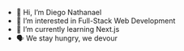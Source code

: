 - 👋 Hi, I’m Diego Nathanael
- 👀 I’m interested in Full-Stack Web Development
- 🌱 I’m currently learning Next.js
- 🗣️ We stay hungry, we devour
